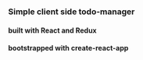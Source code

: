 ### Simple client side todo-manager
#### built with React and Redux
#### bootstrapped with create-react-app
